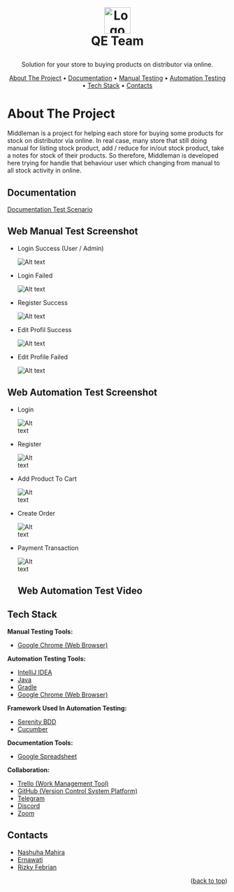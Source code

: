 <!-- LOGO -->
<br />
<h1>
<p align="center">
<a href="https://middleman-alta.vercel.app/auth/welcome">
  <img src="https://middleman-alta.vercel.app/_next/image?url=%2F_next%2Fstatic%2Fmedia%2Flogo.f4fa4ef1.png&w=640&q=75" alt="Logo" height="60">
  </a>
  <br>QE Team
</h1>
  <p align="center">
    Solution for your store to buying products on distributor via online.
    <br />
    </p>
</p>
<p align="center">
  <a href="#about-the-project">About The Project</a> •
  <a href="#documentation">Documentation</a> •
  <a href="#Web-Manual-Test-Screenshot">Manual Testing</a> •
  <a href="#Web-Automation-Test-Screenshot">Automation Testing</a> •
  <a href="#Tech-Stack">Tech Stack</a> •
  <a href="#Contacts">Contacts</a>
</p>  



# About The Project

Middleman is a project for helping each store for buying some products for stock on distributor via online. In real case, many store that still doing manual for listing stock product, add / reduce for in/out stock product, take a notes for stock of their products. So therefore, Middleman is developed here trying for handle that behaviour user which changing from manual to all stock activity in online.


## Documentation

[Documentation Test Scenario](https://docs.google.com/spreadsheets/d/1Gwh92ZN8FofC1UhqwhS0og6HGUn4PoWbazNqsxeQPnk/edit?usp=sharing)


## Web Manual Test Screenshot

- Login Success (User / Admin)

  <img
  src="gambar2"
  alt="Alt text"
  title="Create New User"
  style="display: inline-block; margin: 0 auto; max-width: 150px">
  
- Login Failed

  <img
  src="gambar3"
  alt="Alt text"
  title="Login as Admin"
  style="display: inline-block; margin: 0 auto; max-width: 150px">
  
- Register Success

  <img
  src="gambar4"
  alt="Alt text"
  title="Login as User"
  style="display: inline-block; margin: 0 auto; max-width: 150px">
  
- Edit Profil Success

  <img
  src="gambar4"
  alt="Alt text"
  title="Login as User"
  style="display: inline-block; margin: 0 auto; max-width: 150px">
  
- Edit Profile Failed

  <img
  src="gambar4"
  alt="Alt text"
  title="Login as User"
  style="display: inline-block; margin: 0 auto; max-width: 150px">    
  

## Web Automation Test Screenshot

- Login

  <img
  src="gambar5"
  alt="Alt text"
  title="Add New Payment"
  style="display: inline-block; margin: 0 auto; max-width: 50px">
  
- Register

  <img
  src="gambar 6"
  alt="Alt text"
  title="All Review"
  style="display: inline-block; margin: 0 auto; max-width: 50px">  
  
- Add Product To Cart
  
  <img
  src="gambar 6"
  alt="Alt text"
  title="All Review"
  style="display: inline-block; margin: 0 auto; max-width: 50px"> 
  
- Create Order
  
  <img
  src="gambar 6"
  alt="Alt text"
  title="All Review"
  style="display: inline-block; margin: 0 auto; max-width: 50px">   
  
- Payment Transaction
  
  <img
  src="gambar 6"
  alt="Alt text"
  title="All Review"
  style="display: inline-block; margin: 0 auto; max-width: 50px">   
  
  

  ## Web Automation Test Video
      
    

## Tech Stack 

**Manual Testing Tools:**  
- [Google Chrome (Web Browser)](https://www.google.com/chrome/)

**Automation Testing Tools:** 
- [IntelliJ IDEA](https://www.jetbrains.com/idea/)
- [Java](https://www.java.com/)
- [Gradle](https://gradle.org/)
- [Google Chrome (Web Browser)](https://www.google.com/chrome/)

**Framework Used In Automation Testing:**
- [Serenity BDD](https://serenity-bdd.info/)
- [Cucumber](https://cucumber.io/)

**Documentation Tools:** 
- [Google Spreadsheet](https://www.google.com/sheets/about/)

**Collaboration:**
- [Trello (Work Management Tool)](https://trello.com/)
- [GitHub (Version Control System Platform)](https://github.com/)
- [Telegram](https://web.telegram.org/)
- [Discord](https://discord.com/)
- [Zoom](https://zoom.us/)


## Contacts

- [Nashuha Mahira](https://github.com/nshmahira)
- [Ernawati](https://github.com/erna94)
- [Rizky Febrian](https://github.com/rizkyfebriann)

<p align="right">(<a href="#readme-top">back to top</a>)</p>
